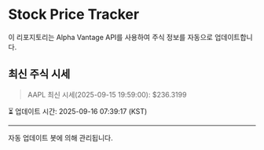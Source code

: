 
# Stock Price Tracker

이 리포지토리는 Alpha Vantage API를 사용하여 주식 정보를 자동으로 업데이트합니다.

## 최신 주식 시세
> AAPL 최신 시세(2025-09-15 19:59:00): $236.3199

⏳ 업데이트 시간: 2025-09-16 07:39:17 (KST)

---
자동 업데이트 봇에 의해 관리됩니다.

